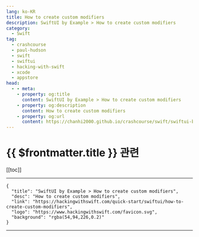 ```yaml
---
lang: ko-KR
title: How to create custom modifiers
description: SwiftUI by Example > How to create custom modifiers
category:
  - Swift
tag: 
  - crashcourse
  - paul-hudson
  - swift
  - swiftui
  - hacking-with-swift
  - xcode
  - appstore
head:
  - - meta:
    - property: og:title
      content: SwiftUI by Example > How to create custom modifiers
    - property: og:description
      content: How to create custom modifiers
    - property: og:url
      content: https://chanhi2000.github.io/crashcourse/swift/swiftui-by-example/19-composing-view/how-to-create-custom-modifiers.html
---
```


# {{ $frontmatter.title }} 관련

[[toc]]

---

```component VPCard
{
  "title": "SwiftUI by Example > How to create custom modifiers",
  "desc": "How to create custom modifiers",
  "link": "https://hackingwithswift.com/quick-start/swiftui/how-to-create-custom-modifiers",
  "logo": "https://www.hackingwithswift.com/favicon.svg",
  "background": "rgba(54,94,226,0.2)"
}
```

---

<TagLinks />